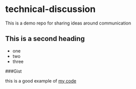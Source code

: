 # technical-discussion
This is a demo repo for sharing ideas around communication

## This is a second heading

* one
* two
* three

###Gist

this is a good example of [my code](https://gist.github.com/naho-ko/c91a15af2860937108aaa8b5cc136c60)
